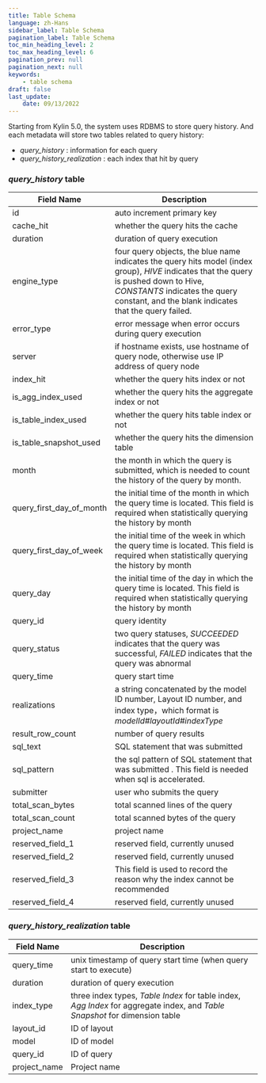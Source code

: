 ```yaml
---
title: Table Schema
language: zh-Hans
sidebar_label: Table Schema
pagination_label: Table Schema
toc_min_heading_level: 2
toc_max_heading_level: 6
pagination_prev: null
pagination_next: null
keywords:
    - table schema
draft: false
last_update:
    date: 09/13/2022
---
```


Starting from Kylin 5.0, the system uses RDBMS to store query history. And each metadata will store two tables related to query history:

- *query_history* : information for each query
- *query_history_realization* : each index that hit by query

### ***query_history*** table

| Field Name             | Description                                                                                                                                                                                                                      |
| ---------------------- |----------------------------------------------------------------------------------------------------------------------------------------------------------------------------------------------------------------------------------|
| id                     | auto increment primary key                                                                                                                                                                                                       |
| cache_hit              | whether the query hits the cache                                                                                                                                                                                                 |
| duration               | duration of query execution                                                                                                                                                                                                      |
| engine_type            | four query objects, the blue name indicates the query hits model (index group), *HIVE* indicates that the query is pushed down to Hive, *CONSTANTS* indicates the query constant, and the blank indicates that the query failed. |
| error_type             | error message when error occurs during query execution                                                                                                                                                                           |
| server               | if hostname exists, use hostname of query node, otherwise use IP address of query node                                                                                                                                           |
| index_hit              | whether the query hits index or not                                                                                                                                                                                              |
| is_agg_index_used      | whether the query hits the aggregate index or not                                                                                                                                                                                |
| is_table_index_used    | whether the query hits table index or not                                                                                                                                                                                        |
| is_table_snapshot_used | whether the query hits the dimension table                                                                                                                                                                                       |
| month                  | the month in which the query is submitted, which is needed to count the history of the query by month.                                                                                                                           |
| query_first_day_of_month  | the initial time of the month in which the query time is located. This field is required when statistically querying the history by month                                                                                        |
| query_first_day_of_week   | the initial time of the week in which the query time is located. This field is required when statistically querying the history by month                                                                                         |
| query_day                 | the initial time of the day in which the query time is located. This field is required when statistically querying the history by month                                                                                          |
| query_id               | query identity                                                                                                                                                                                                                   |
| query_status           | two query statuses, *SUCCEEDED* indicates that the query was successful, *FAILED* indicates that the query was abnormal                                                                                                          |
| query_time             | query start time                                                                                                                                                                                                                 |
| realizations           | a string concatenated by the model ID number, Layout ID number, and index type，which format is *modelId#layoutId#indexType*                                                                                                      |
| result_row_count       | number of query results                                                                                                                                                                                                          |
| sql_text               | SQL statement that was submitted                                                                                                                                                                                                 |
| sql_pattern            | the sql pattern of SQL statement that was submitted . This field is needed when sql is accelerated.                                                                                                                              |
| submitter              | user who submits the query                                                                                                                                                                                                       |
| total_scan_bytes       | total scanned lines of the query                                                                                                                                                                                                 |
| total_scan_count       | total scanned bytes of the query                                                                                                                                                                                                 |
| project_name           | project name                                                                                                                                                                                                                     |
| reserved_field_1       | reserved field, currently unused                                                                                                                                                                                                 |
| reserved_field_2       | reserved field, currently unused                                                                                                                                                                                                 |
| reserved_field_3       | This field is used to record the reason why the index cannot be recommended                                                                                                                                                      |
| reserved_field_4       | reserved field, currently unused                                                                                                                                                                                                 |

### ***query_history_realization*** table

| Field Name | Description                                                  |
| ---------- | ------------------------------------------------------------ |
| query_time       | unix timestamp of query start time (when query start to execute)                          |
| duration   | duration of query execution                          |
| index_type | three index types, *Table Index* for table index, *Agg Index* for aggregate index, and *Table Snapshot* for dimension table |
| layout_id  | ID of layout                                                 |
| model      | ID of model                                                 |
| query_id   | ID of query                                               |
| project_name           | Project name                                 |

